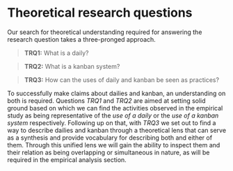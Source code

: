
# Theoretical research questions

Our search for theoretical understanding required for answering the research question takes a three-pronged approach.

> **TRQ1:** What is a daily?

> **TRQ2:** What is a kanban system?

> **TRQ3:** How can the uses of daily and kanban be seen as practices?

To successfully make claims about dailies and kanban, an understanding on both is required. Questions *TRQ1* and *TRQ2* are aimed at setting solid ground based on which we can find the activities observed in the empirical study as being representative of the *use of a daily* or the *use of a kanban system* respectively. Following up on that, with *TRQ3* we set out to find a way to describe dailies and kanban through a theoretical lens that can serve as a synthesis and provide vocabulary for describing both and either of them. Through this unified lens we will gain the ability to inspect them and their relation as being overlapping or simultaneous in nature, as will be required in the empirical analysis section.
